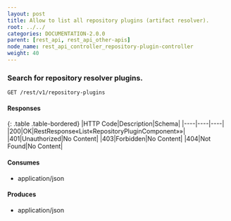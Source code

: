 ```yaml
---
layout: post
title: Allow to list all repository plugins (artifact resolver).
root: ../../
categories: DOCUMENTATION-2.0.0
parent: [rest_api, rest_api_other-apis]
node_name: rest_api_controller_repository-plugin-controller
weight: 40
---
```


### Search for repository resolver plugins.
```
GET /rest/v1/repository-plugins
```

#### Responses

{: .table .table-bordered}
|HTTP Code|Description|Schema|
|----|----|----|
|200|OK|RestResponse«List«RepositoryPluginComponent»»|
|401|Unauthorized|No Content|
|403|Forbidden|No Content|
|404|Not Found|No Content|


#### Consumes

* application/json

#### Produces

* application/json

